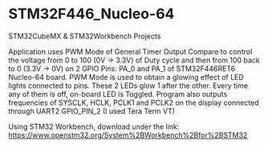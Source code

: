 # STM32F446_Nucleo-64
STM32CubeMX &amp; STM32Workbench Projects

   Application uses PWM Mode of General Timer Output Compare to control the voltage from 0 to 100 (0V -> 3.3V) of Duty cycle
   and then from 100 back to 0 (3.3V -> 0V) on 2 GPIO Pins: PA_0 and PA_1 of STM32F446RET6 Nucleo-64 board.
   PWM Mode is used to obtain a glowing effect of LED lights connected to pins.
   These 2 LEDs glow 1 after the other. Every time any of them is off, on-board LED is Toggled.
   Program also outputs frequencies of SYSCLK, HCLK, PCLK1 and PCLK2 on the display connected through UART2 GPIO_PIN_2 (I used Tera Term VT)
   
   Using STM32 Workbench, download under the link:
   https://www.openstm32.org/System%2BWorkbench%2Bfor%2BSTM32
